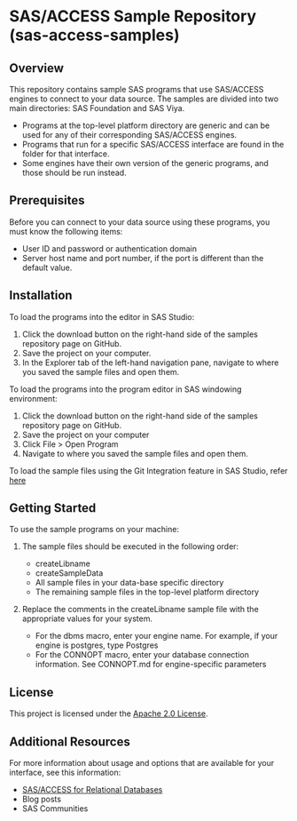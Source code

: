 # SAS/ACCESS Sample Repository (sas-access-samples)

## Overview

This repository contains sample SAS programs that use SAS/ACCESS engines to connect to your data source. The samples are divided into two main directories: SAS Foundation and SAS Viya.

* Programs at the top-level platform directory are generic and can be used for any of their corresponding SAS/ACCESS engines.
* Programs that run for a specific SAS/ACCESS interface are found in the folder for that interface.
* Some engines have their own version of the generic programs, and those should be run instead.

## Prerequisites

Before you can connect to your data source using these programs, you must know the following items:

* User ID and password or authentication domain
* Server host name and port number, if the port is different than the default value.

## Installation

To load the programs into the editor in SAS Studio:

1. Click the download button on the right-hand side of the samples repository page on GitHub.
2. Save the project on your computer.
3. In the Explorer tab of the left-hand navigation pane, navigate to where you saved the sample files and open them. 

To load the programs into the program editor in SAS windowing environment:

1. Click the download button on the right-hand side of the samples repository page on GitHub.
2. Save the project on your computer
3. Click File > Open Program
4. Navigate to where you saved the sample files and open them.

To load the sample files using the Git Integration feature in SAS Studio, refer [here](https://go.documentation.sas.com/?docsetId=webeditorug&docsetTarget=n1db24v7wrl64gn19kjothg6mxpj.htm&docsetVersion=3.8&locale=en)

## Getting Started

To use the sample programs on your machine:

1. The sample files should be executed in the following order:
    * createLibname
    * createSampleData
    * All sample files in your data-base specific directory
    * The remaining sample files in the top-level platform directory

2. Replace the comments in the createLibname sample file with the appropriate values for your system.
    * For the dbms macro, enter your engine name. For example, if your engine is postgres, type Postgres
    * For the CONNOPT macro, enter your database connection information. See CONNOPT.md for engine-specific parameters

## License

This project is licensed under the [Apache 2.0 License](https://gitlab.sas.com/techoffice/new-project/blob/master/LICENSE).

## Additional Resources

For more information about usage and options that are available for your interface, see this information:

* [SAS/ACCESS for Relational Databases](https://documentation.sas.com/?cdcId=pgmsascdc&cdcVersion=9.4_3.4&docsetId=acreldb&docsetTarget=titlepage.htm)
* Blog posts
* SAS Communities
